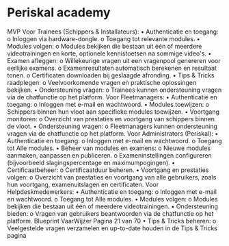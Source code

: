 # Periskal academy

MVP
Voor Trainees (Schippers & Installateurs):
    • Authenticatie en toegang:
        o Inloggen via hardware-dongle.
        o Toegang tot relevante modules.
    • Modules volgen:
        o Modules bekijken die bestaan uit één of meerdere videotrainingen en korte, optionele kennistoetsen na sommige video's.
    • Examen afleggen:
        o Willekeurige vragen uit een vragenpool genereren voor eerlijke examens.
        o Examenresultaten automatisch berekenen en resultaat tonen.
        o Certificaten downloaden bij geslaagde afronding.
    • Tips & Tricks raadplegen:
        o Veelvoorkomende vragen en praktische oplossingen bekijken.
    • Ondersteuning vragen:
        o Trainees kunnen ondersteuning vragen via de chatfunctie op het platform.
Voor Fleetmanagers:
    • Authenticatie en toegang:
        o Inloggen met e-mail en wachtwoord.
    • Modules toewijzen:
        o Schippers binnen hun vloot aan specifieke modules toewijzen.
    • Voortgang monitoren:
        o Overzicht van prestaties en voortgang van schippers binnen de vloot.
    • Ondersteuning vragen:
        o Fleetmanagers kunnen ondersteuning vragen via de chatfunctie op het platform.
Voor Administrators (Periskal):
    • Authenticatie en toegang:
        o Inloggen met e-mail en wachtwoord.
        o Toegang tot Alle modules.
    • Beheer van modules en examens:
        o Nieuwe modules aanmaken, aanpassen en publiceren.
        o Exameninstellingen configureren (bijvoorbeeld slagingspercentage en maximumpogingen).
    • Certificaatbeheer:
        o Certificaatduur beheren.
    • Voortgang en prestaties volgen:
        o Overzicht van prestaties en voortgang van alle gebruikers, zoals hun voortgang, examenuitslagen en certificaten.
Voor Helpdeskmedewerkers:
    • Authenticatie en toegang:
        o Inloggen met e-mail en wachtwoord.
        o Toegang tot Alle modules.
    • Modules volgen:
        o Modules bekijken die bestaan uit één of meerdere videotrainingen.
    • Ondersteuning bieden:
        o Vragen van gebruikers beantwoorden via de chatfunctie op het platform.
Blueprint VaarWijzer Pagina 21 van 70
    • Tips & Tricks beheren:
        o Veelgestelde vragen verzamelen en up-to-date houden in de Tips & Tricks pagina
